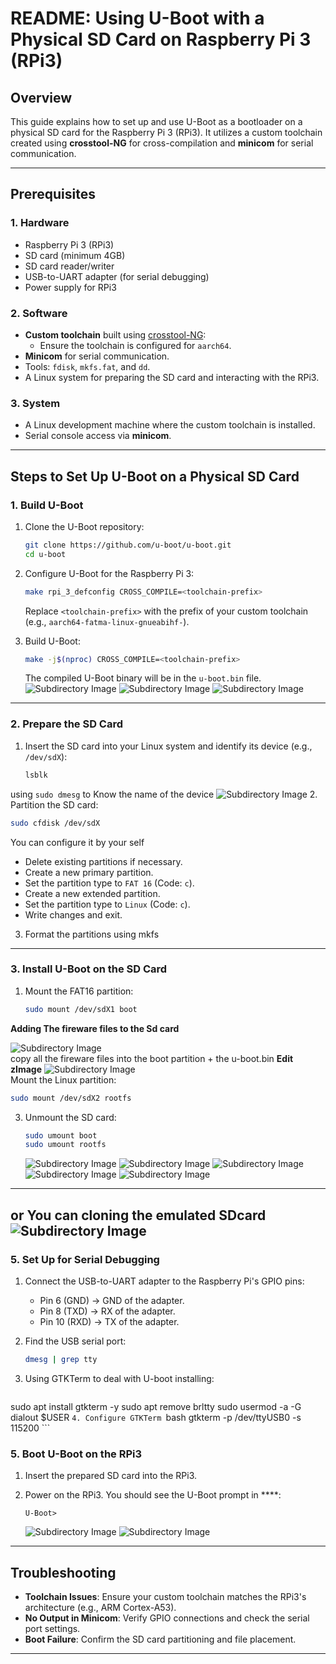 # README: Using U-Boot with a Physical SD Card on Raspberry Pi 3 (RPi3)

## Overview

This guide explains how to set up and use U-Boot as a bootloader on a physical SD card for the Raspberry Pi 3 (RPi3). It utilizes a custom toolchain created using **crosstool-NG** for cross-compilation and **minicom** for serial communication.

---

## Prerequisites

### 1. Hardware
- Raspberry Pi 3 (RPi3)
- SD card (minimum 4GB)
- SD card reader/writer
- USB-to-UART adapter (for serial debugging)
- Power supply for RPi3

### 2. Software
- **Custom toolchain** built using [crosstool-NG](https://crosstool-ng.github.io/):
  - Ensure the toolchain is configured for `aarch64`.
- **Minicom** for serial communication.
- Tools: `fdisk`, `mkfs.fat`, and `dd`.
- A Linux system for preparing the SD card and interacting with the RPi3.

### 3. System
- A Linux development machine where the custom toolchain is installed.
- Serial console access via **minicom**.

---

## Steps to Set Up U-Boot on a Physical SD Card

### 1. Build U-Boot

1. Clone the U-Boot repository:
   ```bash
   git clone https://github.com/u-boot/u-boot.git
   cd u-boot
   ```

2. Configure U-Boot for the Raspberry Pi 3:
   ```bash
   make rpi_3_defconfig CROSS_COMPILE=<toolchain-prefix>
   ```

   Replace `<toolchain-prefix>` with the prefix of your custom toolchain (e.g., `aarch64-fatma-linux-gnueabihf-`).

3. Build U-Boot:
   ```bash
   make -j$(nproc) CROSS_COMPILE=<toolchain-prefix>
   ```

   The compiled U-Boot binary will be in the `u-boot.bin` file.
   ![Subdirectory Image](../images-rpi/uboot.png)
   ![Subdirectory Image](../images-rpi/uboot2.png)
   ![Subdirectory Image](../images-rpi/uboot3.png)
---

### 2. Prepare the SD Card

1. Insert the SD card into your Linux system and identify its device (e.g., `/dev/sdX`):
   ```bash
   lsblk
   ```
using `sudo dmesg`
   to Know the name of the device
   ![Subdirectory Image](../images-rpi/sdcard.png)
2. Partition the SD card:
   ```bash
   sudo cfdisk /dev/sdX
   ```
   You can configure it by your self 
   - Delete existing partitions if necessary.
   - Create a new primary partition.
   - Set the partition type to `FAT 16` (Code: `c`).
   - Create a new extended partition.
   - Set the partition type to `Linux` (Code: `c`).
   - Write changes and exit.

3. Format the partitions using mkfs
   
---

### 3. Install U-Boot on the SD Card

1. Mount the FAT16 partition:
   ```bash
   sudo mount /dev/sdX1 boot
   ```
**Adding The fireware files to the Sd card** 

![Subdirectory Image](.//images-rpi/fireware.png)   
   copy all the fireware files into the boot partition + the u-boot.bin
**Edit zImage**
![Subdirectory Image](../images-rpi/zImage.png)   
   Mount the Linux partition:
   ```bash
   sudo mount /dev/sdX2 rootfs
   ```
3. Unmount the SD card:
   ```bash
   sudo umount boot
   sudo umount rootfs
   ```
   
    ![Subdirectory Image](../images-rpi/conf1.png)
    ![Subdirectory Image](../images-rpi/conf2.png)
    ![Subdirectory Image](../images-rpi/mount.png)
    ![Subdirectory Image](../images-rpi/step2.png)
    ![Subdirectory Image](../images-rpi/step3.png)
---
or You can cloning the emulated SDcard 
![Subdirectory Image](../images-rpi/using_emulated.png)
---

### 5. Set Up  for Serial Debugging

1. Connect the USB-to-UART adapter to the Raspberry Pi's GPIO pins:
   - Pin 6 (GND) → GND of the adapter.
   - Pin 8 (TXD) → RX of the adapter.
   - Pin 10 (RXD) → TX of the adapter.

2. Find the USB serial port:
   ```bash
   dmesg | grep tty
   ```
3. Using GTKTerm to deal with U-boot 
   installing: 
   ```bash
  sudo apt install gtkterm -y
  sudo apt remove brltty
  sudo usermod -a -G dialout $USER
    ```
4. Configure GTKTerm 
    ```bash
    gtkterm -p /dev/ttyUSB0 -s 115200
    ```
  
### 5. Boot U-Boot on the RPi3

1. Insert the prepared SD card into the RPi3.

2. Power on the RPi3. You should see the U-Boot prompt in ****:
   ```
   U-Boot>
   ```
   ![Subdirectory Image](../images-rpi/output1.png)
   ![Subdirectory Image](../images-rpi/output2.png)
---



## Troubleshooting

- **Toolchain Issues**: Ensure your custom toolchain matches the RPi3's architecture (e.g., ARM Cortex-A53).
- **No Output in Minicom**: Verify GPIO connections and check the serial port settings.
- **Boot Failure**: Confirm the SD card partitioning and file placement.

---


